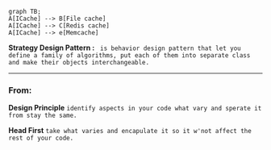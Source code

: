 ```mermaid
graph TB;
A[ICache] --> B[File cache] 
A[ICache] --> C[Redis cache] 
A[ICache] --> e[Memcache] 

```
 
**Strategy Design Pattern :** 
` 
is behavior design pattern that let you define a family of algorithms, put each of them into separate class and make their objects interchangeable.
`
*****************

### From:

**Design Principle**
`identify aspects in your code what vary and sperate it from stay the same.` 

**Head First**
`take what varies and encapulate it so it w'not affect the rest of your code.`